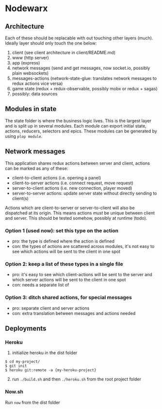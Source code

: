 # Nodewarx

## Architecture

Each of these should be replacable with out touching other layers (much). Ideally layer should only touch the one below:

1. client (see client architecture in client/README.md)
2. www (http server)
3. app (express)
4. network messages (send and get messages, now socket.io, possibly plain websockets)
5. messages-actions (network-state-glue: translates network messages to redux actions vice versa)
6. game state (redux + redux-observable, possibly mobx or redux + sagas)
7. possibly: data sources

## Modules in state
The state folder is where the business logic lives. This is the largest layer and
is split up in several modules. Each module can export initial state, actions,
reducers, selectors and epics. These modules can be generated by using `plop module`.

## Network messages
This application shares redux actions between server and client, actions can be
marked as any of these:

- client-to-client actions (i.e. opening a panel)
- client-to-server actions (i.e. connect request, move request)
- server-to-client actions (i.e. new connection, player moved)
- server-to-server actions: update server state without directly sending to client(s)

Actions which are client-to-server or server-to-client will also be dispatched
at its origin. This means actions *must* be unique between client and server.
This should be tested somehow, possibly at runtime (todo).

### Option 1 (used now): set this type on the action
- pro: the type is defined where the action is defined
- con: the types of actions are scattered across modules, it's not easy to see
which actions will be sent to the client in one spot

### Option 2: keep a list of these types in a single file
- pro: it's easy to see which client-actions will be sent to the server and which
server actions will be sent to the client in one spot
- con: needs a separate list of

### Option 3: ditch shared actions, for special messages
- pro: separate client and server actions
- con: extra translation between messages and actions needed

## Deployments

### Heroku
1. initialize heroku in the dist folder

```
$ cd my-project/
$ git init
$ heroku git:remote -a {my-heroku-project}
```

2. run `./build.sh` and then `./heroku.sh` from the root project folder

### Now.sh
Run `now` from the dist folder